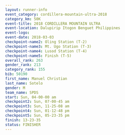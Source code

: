 ```yaml
---
layout: runner-info 
event_category: cordillera-mountain-ultra-2018 
category_km: 50K 
event-title: 2018 CORDILLERA MOUNTAIN ULTRA 
event-location: Dalupirip Itogon Benguet Philippines 
event-logo: 
event-date: 2018-03-03 
checkpoint-name2: Oling Station (T-2) 
checkpoint-name3: Mt. Ugo Station (T-3) 
checkpoint-name4: Lusod Station (T-4) 
checkpoint-name5: Finish (T-5) 
overall_rank: 263
gender_rank: 213
category_rank: 155
bib: 50190
first_name: Manuel Christian
last_name: Sotelo
gender: M
team_name: SPDS
start: Sun, 04-00-00 am
checkpoint2: Sun, 07-00-45 am
checkpoint3: Sun, 11-25-08 am
checkpoint4: Sun, 01-12-48 pm
checkpoint5: Sun, 05-23-35 pm
finish: 13-23-35
status: FINISHER
---
```

